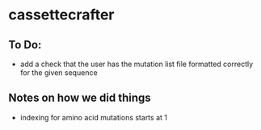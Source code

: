 # cassettecrafter


## To Do: 
- add a check that the user has the mutation list file formatted correctly for the given sequence 

## Notes on how we did things 
- indexing for amino acid mutations starts at 1 